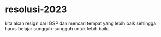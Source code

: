 # resolusi-2023
kita akan resign dari GSP dan mencari tempat yang lebih baik sehingga harus belajar sungguh-sungguh untuk lebih baik.
